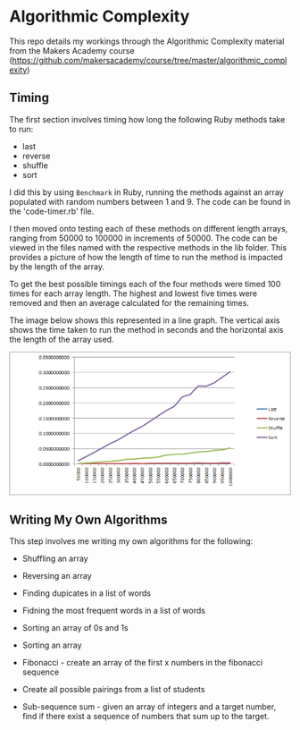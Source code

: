 # Algorithmic Complexity

This repo details my workings through the Algorithmic Complexity material from the Makers Academy course (https://github.com/makersacademy/course/tree/master/algorithmic_complexity)

## Timing

The first section involves timing how long the following Ruby methods take to run:

- last
- reverse
- shuffle
- sort

I did this by using ```Benchmark``` in Ruby, running the methods against an array populated with random numbers between 1 and 9. The code can be found in the 'code-timer.rb' file.

I then moved onto testing each of these methods on different length arrays, ranging from 50000 to 100000 in increments of 50000. The code can be viewed in the files named with the respective methods in the lib folder. This provides a picture of how the length of time to run the method is impacted by the length of the array.

To get the best possible timings each of the four methods were timed 100 times for each array length. The highest and lowest five times were removed and then an average calculated for the remaining times.

The image below shows this represented in a line graph. The vertical axis shows the time taken to run the method in seconds and the horizontal axis the length of the array used.

![](Timings.png)

## Writing My Own Algorithms

This step involves me writing my own algorithms for the following:

- Shuffling an array

- Reversing an array

- Finding dupicates in a list of words

- Fidning the most frequent words in a list of words

- Sorting an array of 0s and 1s

- Sorting an array

- Fibonacci - create an array of the first x numbers in the fibonacci sequence

- Create all possible pairings from a list of students

- Sub-sequence sum - given an array of integers and a target number, find if there exist a sequence of numbers that sum up to the target.
